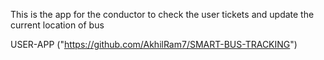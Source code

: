 This is the app for the conductor to check the user tickets and update the current location of bus 

USER-APP ("https://github.com/AkhilRam7/SMART-BUS-TRACKING")
